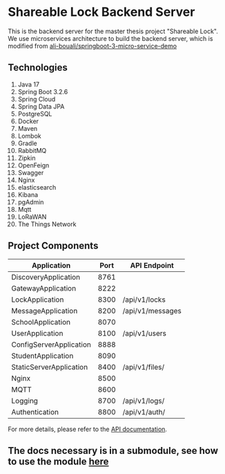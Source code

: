 # Shareable Lock Backend Server

This is the backend server for the master thesis project "Shareable Lock".
We use microservices architecture to build the backend server, which is modified from
[ali-bouali/springboot-3-micro-service-demo](https://github.com/ali-bouali/springboot-3-micro-service-demo)

## Technologies

1. Java 17
2. Spring Boot 3.2.6
3. Spring Cloud
4. Spring Data JPA
5. PostgreSQL
6. Docker
7. Maven
8. Lombok
9. Gradle
10. RabbitMQ
11. Zipkin
12. OpenFeign
13. Swagger
14. Nginx
15. elasticsearch
16. Kibana
17. pgAdmin
18. Mqtt
19. LoRaWAN
20. The Things Network

## Project Components


  | Application               | Port  | API Endpoint               |
  |---------------------------|-------|----------------------------|
  | DiscoveryApplication      | 8761  |                            |
  | GatewayApplication        | 8222  |                            |
  | LockApplication           | 8300  | /api/v1/locks              |
  | MessageApplication        | 8200  | /api/v1/messages           |
  | SchoolApplication         | 8070  |                            |
  | UserApplication           | 8100  | /api/v1/users              |
  | ConfigServerApplication   | 8888  |                            |
  | StudentApplication        | 8090  |                            |
  | StaticServerApplication   | 8400  | /api/v1/files/             |
  | Nginx                     | 8500  |                            |
  | MQTT                      | 8600  |                            |
  | Logging                   | 8700  | /api/v1/logs/              |
  | Authentication            | 8800  | /api/v1/auth/              |

For more details, please refer to the [API documentation](https://devruibin.github.io/ShareableLockDocs/apis.html).


## The docs necessary is in a submodule, see how to use the module [here](https://devruibin.github.io/ShareableLockDocs/submodule.html)
